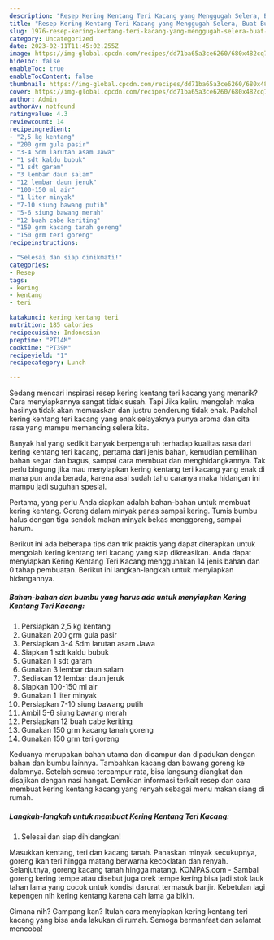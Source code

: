 ```yaml
---
description: "Resep Kering Kentang Teri Kacang yang Menggugah Selera, Buat Buka Puasa Lezat"
title: "Resep Kering Kentang Teri Kacang yang Menggugah Selera, Buat Buka Puasa Lezat"
slug: 1976-resep-kering-kentang-teri-kacang-yang-menggugah-selera-buat-buka-puasa-lezat
category: Uncategorized
date: 2023-02-11T11:45:02.255Z
image: https://img-global.cpcdn.com/recipes/dd71ba65a3ce6260/680x482cq70/kering-kentang-teri-kacang-foto-resep-utama.jpg
hideToc: false
enableToc: true
enableTocContent: false
thumbnail: https://img-global.cpcdn.com/recipes/dd71ba65a3ce6260/680x482cq70/kering-kentang-teri-kacang-foto-resep-utama.jpg
cover: https://img-global.cpcdn.com/recipes/dd71ba65a3ce6260/680x482cq70/kering-kentang-teri-kacang-foto-resep-utama.jpg
author: Admin
authorAv: notfound
ratingvalue: 4.3
reviewcount: 14
recipeingredient:
- "2,5 kg kentang"
- "200 grm gula pasir"
- "3-4 Sdm larutan asam Jawa"
- "1 sdt kaldu bubuk"
- "1 sdt garam"
- "3 lembar daun salam"
- "12 lembar daun jeruk"
- "100-150 ml air"
- "1 liter minyak"
- "7-10 siung bawang putih"
- "5-6 siung bawang merah"
- "12 buah cabe keriting"
- "150 grm kacang tanah goreng"
- "150 grm teri goreng"
recipeinstructions:

- "Selesai dan siap dinikmati!"
categories:
- Resep
tags:
- kering
- kentang
- teri

katakunci: kering kentang teri 
nutrition: 185 calories
recipecuisine: Indonesian
preptime: "PT14M"
cooktime: "PT39M"
recipeyield: "1"
recipecategory: Lunch

---
```



Sedang mencari inspirasi resep kering kentang teri kacang yang menarik? Cara menyiapkannya sangat tidak susah. Tapi Jika keliru mengolah maka hasilnya tidak akan memuaskan dan justru cenderung tidak enak. Padahal kering kentang teri kacang yang enak selayaknya punya aroma dan cita rasa yang mampu memancing selera kita.


Banyak hal yang sedikit banyak berpengaruh terhadap kualitas rasa dari kering kentang teri kacang, pertama dari jenis bahan, kemudian pemilihan bahan segar dan bagus, sampai cara membuat dan menghidangkannya. Tak perlu bingung jika mau menyiapkan kering kentang teri kacang yang enak di mana pun anda berada, karena asal sudah tahu caranya maka hidangan ini mampu jadi suguhan spesial.

Pertama, yang perlu Anda siapkan adalah bahan-bahan untuk membuat kering kentang. Goreng dalam minyak panas sampai kering. Tumis bumbu halus dengan tiga sendok makan minyak bekas menggoreng, sampai harum.


Berikut ini ada beberapa tips dan trik praktis yang dapat diterapkan untuk mengolah kering kentang teri kacang yang siap dikreasikan. Anda dapat menyiapkan Kering Kentang Teri Kacang menggunakan 14 jenis bahan dan 0 tahap pembuatan. Berikut ini langkah-langkah untuk menyiapkan hidangannya.

<!--inarticleads1-->

##### Bahan-bahan dan bumbu yang harus ada untuk menyiapkan Kering Kentang Teri Kacang:

1. Persiapkan 2,5 kg kentang
1. Gunakan 200 grm gula pasir
1. Persiapkan 3-4 Sdm larutan asam Jawa
1. Siapkan 1 sdt kaldu bubuk
1. Gunakan 1 sdt garam
1. Gunakan 3 lembar daun salam
1. Sediakan 12 lembar daun jeruk
1. Siapkan 100-150 ml air
1. Gunakan 1 liter minyak
1. Persiapkan 7-10 siung bawang putih
1. Ambil 5-6 siung bawang merah
1. Persiapkan 12 buah cabe keriting
1. Gunakan 150 grm kacang tanah goreng
1. Gunakan 150 grm teri goreng


Keduanya merupakan bahan utama dan dicampur dan dipadukan dengan bahan dan bumbu lainnya. Tambahkan kacang dan bawang goreng ke dalamnya. Setelah semua tercampur rata, bisa langsung diangkat dan disajikan dengan nasi hangat. Demikian informasi terkait resep dan cara membuat kering kentang kacang yang renyah sebagai menu makan siang di rumah. 

<!--inarticleads2-->

##### Langkah-langkah untuk membuat Kering Kentang Teri Kacang:


1. Selesai dan siap dihidangkan!

Masukkan kentang, teri dan kacang tanah. Panaskan minyak secukupnya, goreng ikan teri hingga matang berwarna kecoklatan dan renyah. Selanjutnya, goreng kacang tanah hingga matang. KOMPAS.com - Sambal goreng kering tempe atau disebut juga orek tempe kering bisa jadi stok lauk tahan lama yang cocok untuk kondisi darurat termasuk banjir. Kebetulan lagi kepengen nih kering kentang karena dah lama ga bikin. 

Gimana nih? Gampang kan? Itulah cara menyiapkan kering kentang teri kacang yang bisa anda lakukan di rumah. Semoga bermanfaat dan selamat mencoba!
